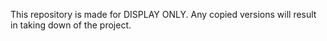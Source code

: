 This repository is made for DISPLAY ONLY. Any copied versions will result in taking down of the project.
